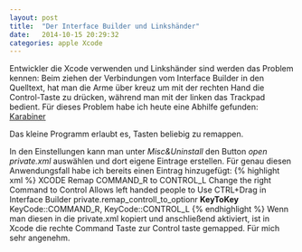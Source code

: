 ```yaml
---
layout: post
title:  "Der Interface Builder und Linkshänder"
date:   2014-10-15 20:29:32
categories: apple Xcode
---
```

Entwickler die Xcode verwenden und Linkshänder sind werden das Problem kennen: Beim ziehen der Verbindungen vom Interface Builder in den Quelltext, hat man die Arme über kreuz um mit der rechten Hand die Control-Taste zu drücken, während man mit der linken das Trackpad bedient. Für dieses Problem habe ich heute eine Abhilfe gefunden: [Karabiner](https://pqrs.org/osx/karabiner/)

Das kleine Programm erlaubt es, Tasten beliebig zu remappen.

In den Einstellungen kann man unter *Misc&Uninstall* den Button *open private.xml* auswählen und dort eigene Eintrage erstellen. Für genau diesen Anwendungsfall habe ich bereits einen Eintrag hinzugefügt:
{% highlight xml %}
<item>
    <only>XCODE</only>
    <name>Remap COMMAND_R to CONTROL_L</name>
    <appendix>Change the right Command to Control</appendix>
    <appendix>Allows left handed people to Use CTRL+Drag in Interface Builder</appendix>
    <identifier>private.remap_controll_to_optionr</identifier>
    <autogen>__KeyToKey__ KeyCode::COMMAND_R, KeyCode::CONTROL_L</autogen>
</item>
{% endhighlight %}
Wenn man diesen in die private.xml kopiert und anschließend aktiviert, ist in Xcode die rechte Command Taste zur Control taste gemapped. Für mich sehr angenehm.
